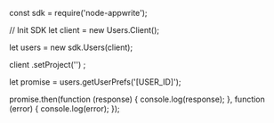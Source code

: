 const sdk = require('node-appwrite');

// Init SDK
let client = new Users.Client();

let users = new sdk.Users(client);

client
    .setProject('')
;

let promise = users.getUserPrefs('[USER_ID]');

promise.then(function (response) {
    console.log(response);
}, function (error) {
    console.log(error);
});
